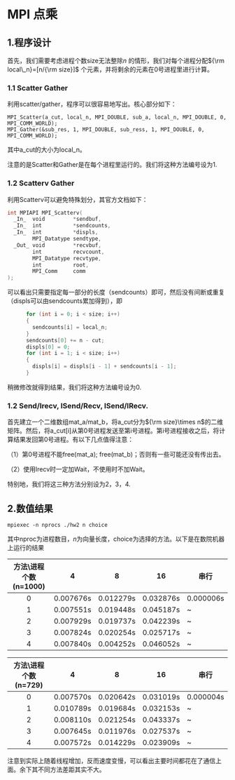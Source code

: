 # MPI 点乘

## 1.程序设计

首先，我们需要考虑进程个数size无法整除$n$ 的情形，我们对每个进程分配${\rm local\_n}=[n/{\rm size}]$ 个元素，并将剩余的元素在0号进程里进行计算。

### 1.1 Scatter Gather

利用scatter/gather，程序可以很容易地写出。核心部分如下：

```
MPI_Scatter(a_cut, local_n, MPI_DOUBLE, sub_a, local_n, MPI_DOUBLE, 0, MPI_COMM_WORLD);
MPI_Gather(&sub_res, 1, MPI_DOUBLE, sub_ress, 1, MPI_DOUBLE, 0, MPI_COMM_WORLD);
```

其中a_cut的大小为local_n。

注意的是Scatter和Gather是在每个进程里运行的。我们将这种方法编号设为1.

### 1.2 Scatterv Gather

利用Scatterv可以避免特殊划分，其官方文档如下：

```c
int MPIAPI MPI_Scatterv(
  _In_  void         *sendbuf,
  _In_  int          *sendcounts,
  _In_  int          *displs,
        MPI_Datatype sendtype,
  _Out_ void         *recvbuf,
        int          recvcount,
        MPI_Datatype recvtype,
        int          root,
        MPI_Comm     comm
);
```

可以看出只需要指定每一部分的长度（sendcounts）即可，然后没有间断或重复（displs可以由sendcounts累加得到），即

```c
      for (int i = 0; i < size; i++)
      {
        sendcounts[i] = local_n;
      }
      sendcounts[0] += n - cut;
      displs[0] = 0;
      for (int i = 1; i < size; i++)
      {
        displs[i] = displs[i - 1] + sendcounts[i - 1];
      }

```

稍微修改就得到结果，我们将这种方法编号设为0.

### 1.2 Send/Irecv, ISend/Recv, ISend/IRecv.

首先建立一个二维数组mat_a/mat_b，将a_cut分为${\rm size}\times n$的二维矩阵。然后，将a_cut[i]从第0号进程发送至第i号进程。第i号进程接收之后，将计算结果发回第0号进程。有以下几点值得注意：

（1）第0号进程不能free(mat_a); free(mat_b)；否则有一些可能还没有传出去。

（2）使用Irecv时一定加Wait，不使用时不加Wait。

特别地，我们将这三种方法分别设为2，3，4.

## 2.数值结果

```
mpiexec -n nprocs ./hw2 n choice
```

其中nproc为进程数目，$n$为向量长度，choice为选择的方法。以下是在数院机器上运行的结果

| 方法\进程个数(n=1000) | 4         | 8         | 16        | 串行      |
| :-------------------: | --------- | --------- | --------- | --------- |
|           0           | 0.007676s | 0.012279s | 0.032876s | 0.000006s |
|           1           | 0.007551s | 0.019448s | 0.045187s | ~         |
|           2           | 0.007929s | 0.019737s | 0.042239s | ~         |
|           3           | 0.007824s | 0.020254s | 0.025717s | ~         |
|           4           | 0.007840s | 0.004252s | 0.046052s | ~         |

| 方法\进程个数(n=729) | 4         | 8         | 16        | 串行      |
| :------------------: | --------- | --------- | --------- | --------- |
|          0           | 0.007570s | 0.020642s | 0.031019s | 0.000004s |
|          1           | 0.010789s | 0.019684s | 0.032153s | ~         |
|          2           | 0.008110s | 0.021254s | 0.043337s | ~         |
|          3           | 0.007645s | 0.011976s | 0.027537s | ~         |
|          4           | 0.007572s | 0.014229s | 0.023909s | ~         |

注意到实际上随着线程增加，反而速度变慢，可以看出主要时间都花在了通信上面。余下其不同方法差距其实不大。